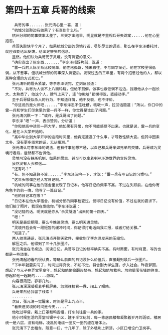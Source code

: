 # 第四十五章 兵哥的线索
        兵哥的事.......张元清心里一喜，道：
       “杭城分部那边有结果了？有查到什么吗。”
       杭州分部的同事效率太差了，三天才出结果，明显就是不重视兵哥失踪案......他在心里抱怨。
       兵哥失踪快半个月了，如果杭城分部的灵境行者，尽职尽责的调查，那么在李东泽委托时，就应该能给出反馈，给出足够多的信息。
       显然，他们认为兵哥死于灵境，没有调查的意义。
       “确实查出了些东西.......”李东泽措辞片刻，说道：
       “雷一兵的人际关系比较简单，他性格孤僻，独来独往，不与同学亲近。他在学校里很低调，从不惹事，但杭城分部的同事深入调查后，发现过去的三年里，有两个招惹过他的人，都以某种合理的方式死亡。”
       张元清听的眉头紧皱，等李东泽说完，立刻反驳道：
       “不对，兵哥为人谈不上八面玲珑，但绝不孤僻，做事也跟低调不沾边，我跟他从小一起长大，太熟悉了，他这个人，脾气上来了，连‘你瞅啥’都懒得说，直接动手。”
       至于兵哥疑似杀人的行为，不知道详情，他不反驳，也不评价。
       “你这说的是火师吧......”李东泽忍不住吐槽，咳嗽一声，拉回话题道：“所以，你口中的雷一兵和学生们印象里的雷一兵不一样，你觉得是谁出了问题。”
       张元清沉默一下：“或许，是兵哥出了问题。”
       李东泽‘嗯’一声，表示赞同，分析道：
       “你和他高中读同一所大学，他如果有异常，你不可能感觉不出来。也就是说，雷一兵的变化，是在上大学开始的。
       “高中毕业到大学开学的这段时间里，他肯定遭遇了什么事，才导致性情大变。但其中因素太多，没有更多线索的话，无从推测。”
       张元清认可李东泽的说法，但有件事他想不通，以自己和兵哥亲如兄弟的交情，兵哥成为灵境行者后，居然都不告诉他。
       灵境可没有抹杀机制，如果伱愿意，甚至可以拿着喇叭环游世界的宣传灵境。
       虽然没有人会相信……
       “还有吗？”
       “有，但不知道算不算......”李东泽沉吟一下，才说：“雷一兵有写日记的习惯吗。”
       “这年头哪個正经人写日记啊。”
       “杭城的同事在他的宿舍里发现了日记本，他写日记的频率不高，不过在失踪前，在给你寄角色卡的前一晚，他写了一篇日记。”
       “他的日记本在哪？”
       “日记本在他大学宿舍，杭城分部的同事检查过，觉得日记没有价值，不过在我的要求下，他们拍了照片，我现在发给你。”李东泽说道：
       “没记错的话，明天就是你从‘佘灵隧道’出来的第十四天。”
       “嗯！”
       明天是最后期限，要么今晚进灵境，要么明天进灵境。
       “灵境开启会有一段短暂的缓冲时间，你记得打电话向我汇报，或者打给关雅。”
       “知道了。”
       两人结束通话，张元清点开聊天软件，接收到了李东泽发来的压缩包。
       解压之后，他得到了三十几张图片。
       张元清坐在书桌边，阅读日记，兵哥写日记的频率确实不高，有时周更，有时月更，写的也都是一些琐事。
       张元清起初看的很认真，等确认前面的日记没什么价值后，直接翻到最后一张图片。
       “下半年就要实习了，时间过得真快，不知不觉，将告别大学生涯，步入社会。昨夜梦回，想起了与元子在弄堂里童年，想起和他偷偷翻阅禁书，想起和他坑我爸，坑他舅零花钱的往事，想起和他一起玩的.....游戏。”
       内容很简短，寥寥几句。
       张元清深深凝视着手机屏幕，忽然往椅背一靠，闭上了眼睛。
       兵哥果然给我留了线索！
       .........
       次日，张元清一觉醒来，时间是早上九点半。
       “看来进灵境的时间是今天.....”
       他吃过早餐，戴上口罩和鸭舌帽，打车前往雷一兵的家。
       他小时候生活的弄堂叫银平小区，建于半世纪前，每一栋居民楼都凝聚着岁月的斑驳，楼房统一是六层，没有电梯，凌乱的电缆一圈又一圈的缠在墙体上。
       张元清下了出租车，随意一扫，十几年了，除了外墙刷上新漆，小区口增设门卫岗亭。